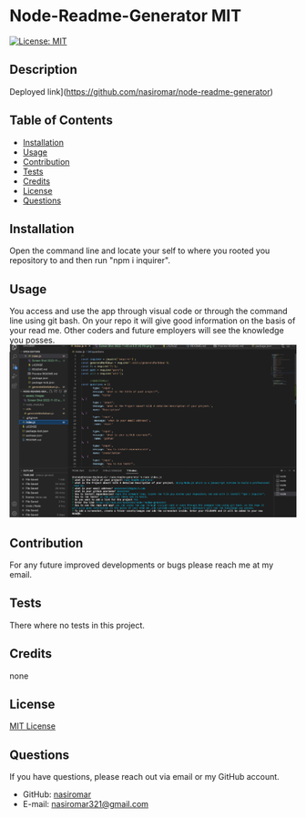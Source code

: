 
# Node-Readme-Generator  MIT
 [![License: MIT](https://img.shields.io/badge/License-MIT-yellow.svg)](https://opensource.org/licenses/MIT)  
## Description
    
Deployed link](https://github.com/nasiromar/node-readme-generator)
## Table of Contents
* [Installation](#installation)
* [Usage](#usage)
* [Contribution](#contribution)
* [Tests](#tests)
* [Credits](#credits)
* [License](#license)
 * [Questions](#questions)
## Installation
Open the command line and locate your self to where you rooted you repository to and then run "npm i inquirer".
 ## Usage
You access and use the app through visual code or through the command line using git bash. On your repo it will give good information on the basis of your read me. Other coders and future employers will see the knowledge you posses.
![Project Screenshot](/assets/images/pic.png)
## Contribution
For any future improved developments or bugs please reach me at my email.
## Tests
There where no tests in this project. 
## Credits
none
## License
[MIT License](https://choosealicense.com/licenses/mit/)

## Questions
If you have questions, please reach out via email or my GitHub account.
* GitHub: [nasiromar](https://github.com/nasiromar)
* E-mail: [nasiromar321@gmail.com](mailto:nasiromar321@gmail.com)
    